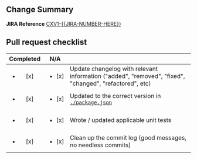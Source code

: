 ## Change Summary ##
**JIRA Reference** [CXV1-{{JIRA-NUMBER-HERE}}](https://liveops.atlassian.net/browse/CXV1-{{JIRA-NUMBER-HERE}})

## Pull request checklist ##

| Completed |       N/A      |                                                                                                  |
|:---------:|:--------------:|--------------------------------------------------------------------------------------------------|
|    <ul><li>[x] </li></ul>    |       <ul><li>[x] </li></ul>      | Update changelog with relevant information ("added", "removed", "fixed", "changed", "refactored", etc) |
|    <ul><li>[x] </li></ul>    |       <ul><li>[x] </li></ul>      | Updated to the correct version in [`./package.json`](https://github.com/liveops/cxengage-javascript-sdk/blob/master/package.json)              |
|    <ul><li>[x] </li></ul>    |       <ul><li>[x] </li></ul>      | Wrote / updated applicable unit tests                                                            |
|    <ul><li>[x] </li></ul>    |       <ul><li>[x] </li></ul>      | Clean up the commit log (good messages, no needless commits)                                     |
